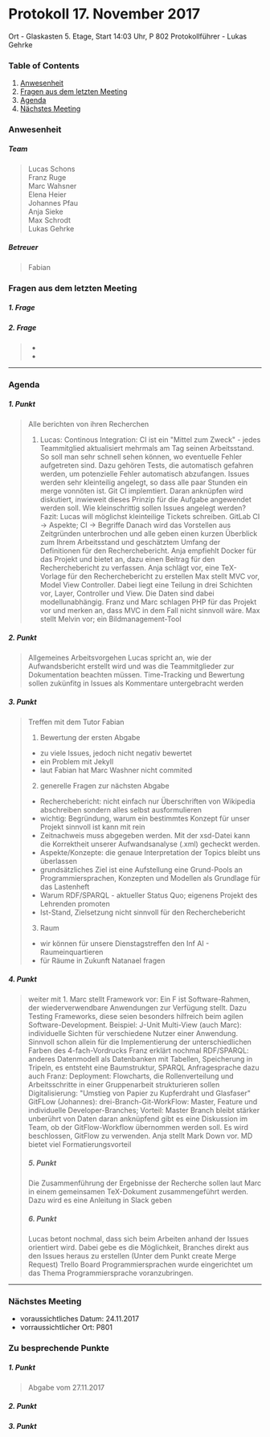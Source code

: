 # **Protokoll 17. November 2017**

Ort - Glaskasten 5. Etage, Start 14:03 Uhr, P 802
Protokollführer - Lukas Gehrke

### **Table of Contents**
1. [Anwesenheit](#Anwesenheit)
2. [Fragen aus dem letzten Meeting](#fragen-aus-dem-letzten-meeting)
3. [Agenda](#agenda)
4. [Nächstes Meeting](#nächstes-meeting)

### **Anwesenheit**
##### Team  
> Lucas Schons  
> Franz Ruge  
> Marc Wahsner  
> Elena Heier  
> Johannes Pfau  
> Anja Sieke  
> Max Schrodt  
> Lukas Gehrke  

##### Betreuer  

> Fabian  
  
### **Fragen aus dem letzten Meeting**

##### 1. Frage
> 

##### 2. Frage
> *
> * 

---------------

### **Agenda**

##### 1. Punkt
> Alle berichten von ihren Recherchen
> 1. Lucas: Continous Integration: CI ist ein "Mittel zum Zweck" - jedes Teammitglied aktualisiert mehrmals am Tag seinen Arbeitsstand. So soll man sehr schnell sehen können, wo eventuelle Fehler aufgetreten sind. Dazu gehören Tests, die automatisch gefahren werden, um potenzielle Fehler automatisch abzufangen. Issues werden sehr kleinteilig angelegt, so dass alle paar Stunden ein merge vonnöten ist. Git CI implemtiert.
> Daran anknüpfen wird diskutiert, inwieweit dieses Prinzip für die Aufgabe angewendet werden soll. Wie kleinschrittig sollen Issues angelegt werden? Fazit: Lucas will möglichst kleinteilige Tickets schreiben. GitLab CI -> Aspekte; CI -> Begriffe
> Danach wird das Vorstellen aus Zeitgründen unterbrochen und alle geben einen kurzen Überblick zum Ihrem Arbeitsstand und geschätztem Umfang der Definitionen für den Recherchebericht.
> Anja empfiehlt Docker für das Projekt und bietet an, dazu einen Beitrag für den Recherchebericht zu verfassen.
> Anja schlägt vor, eine TeX-Vorlage für den Recherchebericht zu erstellen
> Max stellt MVC vor, Model View Controller. Dabei liegt eine Teilung in drei Schichten vor, Layer, Controller und View. Die Daten sind dabei modellunabhängig.
> Franz und Marc schlagen PHP für das Projekt vor und merken an, dass MVC in dem Fall nicht sinnvoll wäre.
> Max stellt Melvin vor; ein Bildmanagement-Tool  
##### 2. Punkt
> Allgemeines Arbeitsvorgehen
> Lucas spricht an, wie der Aufwandsbericht erstellt wird und was die Teammitglieder zur Dokumentation beachten müssen. Time-Tracking und Bewertung sollen zukünfitg in Issues als Kommentare untergebracht werden
##### 3. Punkt
> Treffen mit dem Tutor Fabian
> 1. Bewertung der ersten Abgabe
>  - zu viele Issues, jedoch nicht negativ bewertet
>  - ein Problem mit Jekyll
>  - laut Fabian hat Marc Washner nicht commited
> 2. generelle Fragen zur nächsten Abgabe
>  - Recherchebericht: nicht einfach nur Überschriften von Wikipedia abschreiben sondern alles selbst ausformulieren
> - wichtig: Begründung, warum ein bestimmtes Konzept für unser Projekt sinnvoll ist kann mit rein
> - Zeitnachweis muss abgegeben werden. Mit der xsd-Datei kann die Korrektheit unserer Aufwandsanalyse (.xml) gecheckt werden.
> - Aspekte/Konzepte: die genaue Interpretation der Topics bleibt uns überlassen
> - grundsätzliches Ziel ist eine Aufstellung eine Grund-Pools an Programmiersprachen, Konzepten und Modellen als Grundlage für das Lastenheft
> - Warum RDF/SPARQL - aktueller Status Quo; eigenens Projekt des Lehrenden promoten
> - Ist-Stand, Zielsetzung nicht sinnvoll für den Recherchebericht
> 3. Raum
>  - wir können für unsere Dienstagstreffen den Inf AI - Raumeinquartieren
>  - für Räume in Zukunft Natanael fragen
##### 4. Punkt
> weiter mit 1.
> Marc stellt Framework vor: Ein F ist Software-Rahmen, der wiederverwendbare Anwendungen zur Verfügung stellt. Dazu Testing Frameworks, diese seien besonders hilfreich beim agilen Software-Development. Beispiel: J-Unit
> Multi-View (auch Marc): individuelle Sichten für verschiedene Nutzer einer Anwendung. Sinnvoll schon allein für die Implementierung der unterschiedlichen Farben des 4-fach-Vordrucks
> Franz erklärt nochmal RDF/SPARQL: anderes Datenmodell als Datenbanken mit Tabellen, Speicherung in Tripeln, es entsteht eine Baumstruktur, SPARQL Anfragesprache dazu
> auch Franz: Deployment: Flowcharts, die Rollenverteilung und Arbeitsschritte in einer Gruppenarbeit strukturieren sollen
> Digitalisierung: "Umstieg von Papier zu Kupferdraht und Glasfaser"
> GitFLow (Johannes): drei-Branch-Git-WorkFlow: Master, Feature und individuelle Developer-Branches; Vorteil: Master Branch bleibt stärker unberührt von Daten
> daran anknüpfend gibt es eine Diskussion im Team, ob der GitFlow-Workflow übernommen werden soll. Es wird beschlossen, GitFlow zu verwenden.
> Anja stellt Mark Down vor. MD bietet viel Formatierungsvorteil
> ##### 5. Punkt
> Die Zusammenführung der Ergebnisse der Recherche sollen laut Marc in einem gemeinsamen TeX-Dokument zusammengeführt werden. Dazu wird es eine Anleitung in Slack geben
> ##### 6. Punkt
> Lucas betont nochmal, dass sich beim Arbeiten anhand der Issues orientiert wird. Dabei gebe es die Möglichkeit, Branches direkt aus den Issues heraus zu erstellen (Unter dem Punkt create Merge Request)
> Trello Board Programmiersprachen wurde eingerichtet um das Thema Programmiersprache voranzubringen.
--------------

### **Nächstes Meeting**

* voraussichtliches Datum: 24.11.2017
* vorraussichtlicher Ort: P801

### Zu besprechende Punkte

##### 1. Punkt
> Abgabe vom 27.11.2017

##### 2. Punkt

##### 3. Punkt

